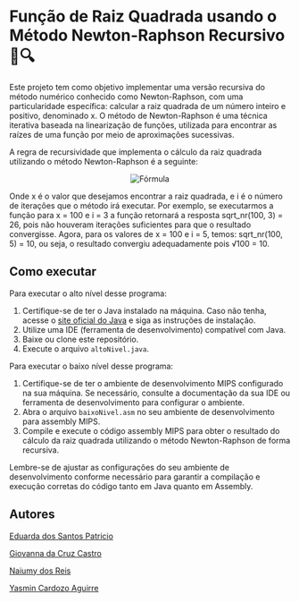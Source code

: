 # Função de Raiz Quadrada usando o Método Newton-Raphson Recursivo 🔁🔍

Este projeto tem como objetivo implementar uma versão recursiva do método numérico conhecido como Newton-Raphson, com uma particularidade específica: calcular a raiz quadrada de um número inteiro e positivo, denominado x. O método de Newton-Raphson é uma técnica iterativa baseada na linearização de funções, utilizada para encontrar as raízes de uma função por meio de aproximações sucessivas.

A regra de recursividade que implementa o cálculo da raiz quadrada utilizando o método Newton-Raphson é a seguinte:
<p align="center">
  <img src="https://github.com/e-patricio/newton-raphson/assets/140465756/64ad6f32-977d-408e-a588-ccdcb83dca10" alt="Fórmula">
</p>

Onde x é o valor que desejamos encontrar a raiz quadrada, e i é o número de iterações que o método irá executar. Por exemplo, se executarmos a função para x = 100 e i = 3 a função retornará a
resposta sqrt_nr(100, 3) = 26, pois não houveram iterações suficientes para que o resultado convergisse. Agora, para os valores de x = 100 e i = 5, temos: sqrt_nr(100, 5) = 10, ou seja, o resultado
convergiu adequadamente pois √100 = 10.

## Como executar
Para executar o alto nível desse programa:
1. Certifique-se de ter o Java instalado na máquina. Caso não tenha, acesse o [site oficial do Java](https://www.java.com/pt-BR/download/) e siga as instruções de instalação.
2. Utilize uma IDE (ferramenta de desenvolvimento) compatível com Java.
3. Baixe ou clone este repositório.
4. Execute o arquivo `altoNivel.java`.

Para executar o baixo nível desse programa:
1. Certifique-se de ter o ambiente de desenvolvimento MIPS configurado na sua máquina. Se necessário, consulte a documentação da sua IDE ou ferramenta de desenvolvimento para configurar o ambiente.
2. Abra o arquivo `baixoNivel.asm` no seu ambiente de desenvolvimento para assembly MIPS.
3. Compile e execute o código assembly MIPS para obter o resultado do cálculo da raiz quadrada utilizando o método Newton-Raphson de forma recursiva.

Lembre-se de ajustar as configurações do seu ambiente de desenvolvimento conforme necessário para garantir a compilação e execução corretas do código tanto em Java quanto em Assembly.

## Autores
[Eduarda dos Santos Patricio](https://github.com/e-patricio)

[Giovanna da Cruz Castro](https://github.com/gihcst)

[Naiumy dos Reis](https://github.com/Naiumydosreis)

[Yasmin Cardozo Aguirre](https://github.com/4gu1rr3)
